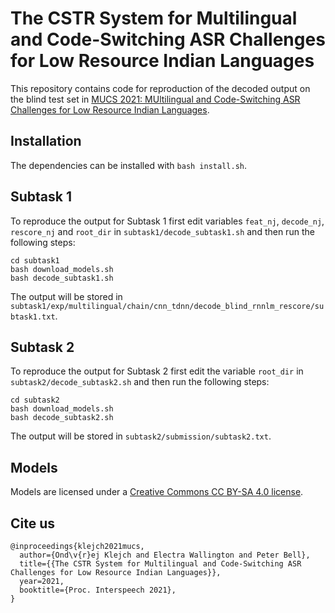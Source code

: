 # The CSTR System for Multilingual and Code-Switching ASR Challenges for Low Resource Indian Languages
This repository contains code for reproduction of the decoded output on the blind test set in [MUCS 2021: MUltilingual and Code-Switching ASR Challenges for Low Resource Indian Languages](https://navana-tech.github.io/IS21SS-indicASRchallenge/).

## Installation
The dependencies can be installed with `bash install.sh`.

## Subtask 1
To reproduce the output for Subtask 1 first edit variables `feat_nj`, `decode_nj`, `rescore_nj` and `root_dir` in `subtask1/decode_subtask1.sh` and then run the following steps:

```
cd subtask1
bash download_models.sh
bash decode_subtask1.sh
```
The output will be stored in `subtask1/exp/multilingual/chain/cnn_tdnn/decode_blind_rnnlm_rescore/subtask1.txt`.

## Subtask 2
To reproduce the output for Subtask 2 first edit the variable `root_dir` in `subtask2/decode_subtask2.sh` and then run the following steps:
```
cd subtask2
bash download_models.sh
bash decode_subtask2.sh
```
The output will be stored in `subtask2/submission/subtask2.txt`.

## Models
Models are licensed under a [Creative Commons CC BY-SA 4.0 license](https://creativecommons.org/licenses/by-sa/4.0/).

## Cite us
```
@inproceedings{klejch2021mucs,
  author={Ond\v{r}ej Klejch and Electra Wallington and Peter Bell},
  title={{The CSTR System for Multilingual and Code-Switching ASR Challenges for Low Resource Indian Languages}},
  year=2021,
  booktitle={Proc. Interspeech 2021},
}
```
